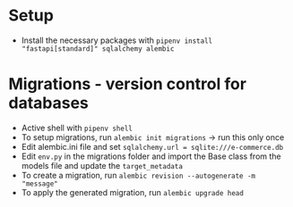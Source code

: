 # Setup

-   Install the necessary packages with `pipenv install "fastapi[standard]" sqlalchemy alembic`

# Migrations - version control for databases

-   Active shell with `pipenv shell`
-   To setup migrations, run `alembic init migrations` -> run this only once
-   Edit alembic.ini file and set `sqlalchemy.url = sqlite:///e-commerce.db`
-   Edit `env.py` in the migrations folder and import the Base class from the models file and update the `target_metadata`
-   To create a migration, run `alembic revision --autogenerate -m "message"`
-   To apply the generated migration, run `alembic upgrade head`
